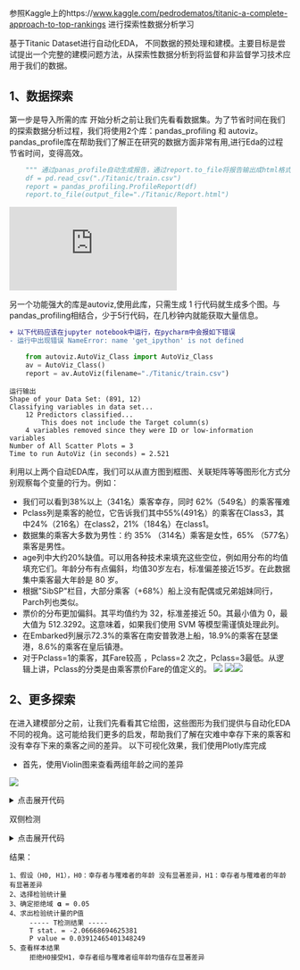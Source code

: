 参照Kaggle上的https://www.kaggle.com/pedrodematos/titanic-a-complete-approach-to-top-rankings 进行探索性数据分析学习

基于Titanic Dataset进行自动化EDA， 不同数据的预处理和建模。主要目标是尝试提出一个完整的建模问题方法，从探索性数据分析到将监督和非监督学习技术应用于我们的数据。

## 1、数据探索

第一步是导入所需的库
开始分析之前让我们先看看数据集。为了节省时间在我们的探索数据分析过程，我们将使用2个库：pandas_profiling 和 autoviz。pandas_profile库在帮助我们了解正在研究的数据方面非常有用,进行Eda的过程节省时间，变得高效。

``` python
    """ 通过panas_profile自动生成报告，通过report.to_file将报告输出成html格式 “”“
    df = pd.read_csv("./Titanic/train.csv")
    report = pandas_profiling.ProfileReport(df)
    report.to_file(output_file="./Titanic/Report.html")
```

![输出报告](https://github.com/vivian315/KaggleEDA/blob/main/Report.html)

另一个功能强大的库是autoviz,使用此库，只需生成 1 行代码就生成多个图。与pandas_profiling相结合，少于5行代码，在几秒钟内就能获取大量信息。

```diff
+ 以下代码应该在jupyter notebook中运行，在pycharm中会报如下错误
- 运行中出现错误 NameError: name 'get_ipython' is not defined
```

``` python
    from autoviz.AutoViz_Class import AutoViz_Class
    av = AutoViz_Class()
    report = av.AutoViz(filename="./Titanic/train.csv")
```
    运行输出
    Shape of your Data Set: (891, 12)
    Classifying variables in data set...
        12 Predictors classified...
            This does not include the Target column(s)
        4 variables removed since they were ID or low-information variables
    Number of All Scatter Plots = 3
    Time to run AutoViz (in seconds) = 2.521

利用以上两个自动EDA库，我们可以从直方图到框图、关联矩阵等等图形化方式分别观察每个变量的行为。例如：
* 我们可以看到38%以上（341名）乘客幸存，同时 62%（549名）的乘客罹难
* Pclass列是乘客的舱位，它告诉我们其中55%(491名）的乘客在Class3，其中24%（216名）在class2，21%（184名）在class1。
* 数据集的乘客大多数为男性：约 35% （314名）乘客是女性，65% （577名）乘客是男性。
* age列中大约20%缺值。可以用各种技术来填充这些空位，例如用分布的均值填充它们。年龄分布有点偏斜，均值30岁左右，标准偏差接近15岁。在此数据集中乘客最大年龄是 80 岁。
* 根据"SibSP"栏目，大部分乘客（+68%）船上没有配偶或兄弟姐妹同行，Parch列也类似。
* 票价的分布更加偏斜。其平均值约为 32，标准差接近 50。其最小值为 0，最大值为 512.3292。这意味着，如果我们使用 SVM 等模型需谨慎处理此列。
* 在Embarked列展示72.3%的乘客在南安普敦港上船，18.9%的乘客在瑟堡港，8.6%的乘客在皇后镇港。
* 对于Pclass=1的乘客，其Fare较高 ，Pclass=2 次之，Pclass=3最低。从逻辑上讲，Pclass的分类是由乘客票价Fare的值定义的。
![](https://github.com/vivian315/KaggleEDA/blob/main/screenshots/p1.png?raw=true)
![](https://github.com/vivian315/KaggleEDA/blob/main/screenshots/pr1.png?raw=true)![](https://github.com/vivian315/KaggleEDA/blob/main/screenshots/pr2.png?raw=true)

## 2、更多探索
在进入建模部分之前，让我们先看看其它绘图，这些图形为我们提供与自动化EDA不同的视角。这可能给我们更多的启发，帮助我们了解在灾难中幸存下来的乘客和没有幸存下来的乘客之间的差异。
以下可视化效果，我们使用Plotly库完成

* 首先，使用Violin图来查看两组年龄之间的差异

![](https://github.com/vivian315/KaggleEDA/blob/main/screenshots/P21.png?raw=true)

<details>
    <summary>点击展开代码</summary>
    
``` python 
    
        df = pd.read_csv("./Titanic/train.csv")
        df_survivors = df[df["Survived"] == 1]
        df_nonsurvivors = df[df["Survived"] == 0]

        # Violin 图填充数据
        violin_survivors = go.Violin(
            y=df_survivors["Age"],
            x=df_survivors["Survived"],
            name="Survivors",
            marker_color="forestgreen",
            box_visible=True)

        violin_nonsurvivors = go.Violin(
            y=df_nonsurvivors["Age"],
            x=df_nonsurvivors["Survived"],
            name="Non-Survivors",
            marker_color="darkred",
            box_visible=True)

        data = [violin_nonsurvivors, violin_survivors]

        # 设置背景色标题等
        layout = go.Layout(
            paper_bgcolor="rgba(0,0,0,0)",
            plot_bgcolor="rgba(0,0,0,0)",
            title="幸存者年龄 vs 罹难者年龄",
            xaxis=dict(
                title="幸存否"
            ),
            yaxis=dict(
                title="年龄"
            )
        )

        fig = go.Figure(data=data, layout=layout)
        fig.show()
```
</details>

双侧检测

<details>
<summary>点击展开代码</summary>
    
``` python
    print("1、确定进行检验的假设（H0, H1），H0：幸存者与罹难者的年龄 没有显著差异，H1：幸存者与罹难者的年龄 有显著差异")
    print("2、选择检验统计量")
    df = pd.read_csv("./Titanic/train.csv")
    df_survivors = df[df["Survived"] == 1]
    df_nonsurvivors = df[df["Survived"] == 0]
    # 过滤年龄缺失的行
    dist = df["Age"].dropna()
    dist_a = df_survivors['Age'].dropna()
    dist_b = df_nonsurvivors['Age'].dropna()

    print("3、确定拒绝域 𝛂 = 0.05")
    print("4、求出检验统计量的P值")
    t_stat, p_value = stats.ttest_ind(dist_a, dist_b)
    print("     ----- T检测结果 -----")
    print("     T stat. = " + str(t_stat))
    print("     P value = " + str(p_value))  # P-value > 0.05，接受原假设，<0.05拒绝原假设
    print("5、查看样本结果")
    if p_value > 0.05:
        print("     p值大于0.05接受H0拒绝H1 幸存者组与罹难者组年龄均值不存在显著差异")
    else:
        print("     p值小于0.05拒绝H0接受H1，幸存者组与罹难者组年龄均值存在显著差异")
    print("")
```

</details>

结果：

    1、假设（H0, H1），H0：幸存者与罹难者的年龄 没有显著差异，H1：幸存者与罹难者的年龄 有显著差异
    2、选择检验统计量
    3、确定拒绝域 𝛂 = 0.05
    4、求出检验统计量的P值
         ----- T检测结果 -----
         T stat. = -2.06668694625381
         P value = 0.03912465401348249
    5、查看样本结果
         拒绝H0接受H1，幸存者组与罹难者组年龄均值存在显著差异
